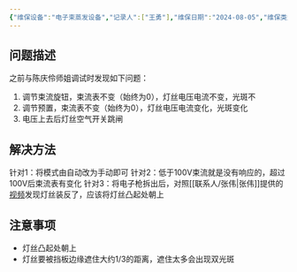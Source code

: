```yaml
---
{"维保设备":"电子束蒸发设备","记录人":["王勇"],"维保日期":"2024-08-05","维保类型":["维修"],"维保部位":["电子枪"],"维保参与人员":["王勇"],"外部援助":["张伟"],"是否成功":true,"tags":null,"dg-publish":true,"permalink":"/设备维保/维保记录/电子束蒸发设备/2024-08-05录入/","dgPassFrontmatter":true}
---
```


## 问题描述

之前与陈庆伶师姐调试时发现如下问题：
1. 调节束流旋钮，束流表不变（始终为0），灯丝电压电流不变，光斑不
2. 调节预置，束流表不变（始终为0），灯丝电压电流变化，光斑变化
3. 电压上去后灯丝空气开关跳闸

## 解决方法

针对1：将模式由自动改为手动即可
针对2：低于100V束流就是没有响应的，超过100V后束流表有变化
针对3：将电子枪拆出后，对照[[联系人/张伟\|张伟]]提供的[视频](file:///%5C%5C192.168.3.4%5C551师生共享文件夹%5C01实验室日常%5C设备%5C设备维护%5C电子束蒸发%5CE型电子枪枪头安装视频%202%20.mp4)发现灯丝装反了，应该将灯丝凸起处朝上

## 注意事项

- 灯丝凸起处朝上
- 灯丝要被挡板边缘遮住大约1/3的距离，遮住太多会出现双光斑